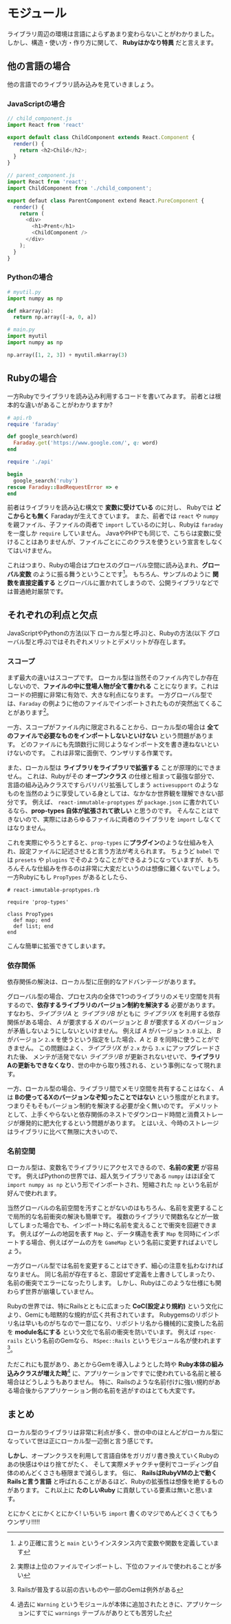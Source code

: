 # モジュール

ライブラリ周辺の環境は言語によらずあまり変わらないことがわかりました。
しかし、構造・使い方・作り方に関して、 **Rubyはかなり特異** だと言えます。

## 他の言語の場合

他の言語でのライブラリ読み込みを見ていきましょう。

### JavaScriptの場合

```js
// child_component.js
import React from 'react'

export default class ChildComponent extends React.Component {
  render() {
    return <h2>Child</h2>;
  }
}
```

```js
// parent_component.js
import React from 'react';
import ChildComponent from './child_component';

export defaut class ParentComponent extend React.PureComponent {
  render() {
    return (
      <div>
        <h1>Prent</h1>
        <ChildComponent />
      </div>
    );
  }
}
```

### Pythonの場合

```python
# myutil.py
import numpy as np

def mkarray(a):
  return np.array([-a, 0, a])
```

```python
# main.py
import myutil
import numpy as np

np.array([1, 2, 3]) + myutil.mkarray(3)
```

## Rubyの場合

一方Rubyでライブラリを読み込み利用するコードを書いてみます。
前者とは根本的な違いがあることがわかりますか?

```ruby
# api.rb
require 'faraday'

def google_search(word)
  Faraday.get('https://www.google.com/', q: word)
end
```


```ruby
require './api'

begin
  google_search('ruby')
rescue Faraday::BadRequestError => e
end
```

前者はライブラリを読み込む構文で **変数に受けている** のに対し、
Rubyでは **どこからとも無く** Faradayが生えてきています。
また、前者では `react` や `numpy` を親ファイル、子ファイルの両者で `import` しているのに対し、Rubyは `faraday` を一度しか `require` していません。
JavaやPHPでも同じで、こちらは変数に受けることはありませんが、ファイルごとにこのクラスを使うという宣言をしなくてはいけません。

これはつまり、Rubyの場合はプロセスのグローバル空間に読み込まれ、**グローバル変数** のように振る舞うということです[^1]。
もちろん、サンプルのように **関数を直接定義する** とグローバルに置かれてしまうので、公開ライブラリなどでは普通絶対厳禁です。

[^1]: より正確に言うと `main` というインスタンス内で変数や関数を定義しています

## それぞれの利点と欠点

JavaScriptやPythonの方法(以下 ローカル型と呼ぶ)と、Rubyの方法(以下 グローバル型と呼ぶ)ではそれぞれメリットとデメリットが存在します。

### スコープ

まず最大の違いはスコープです。
ローカル型は当然そのファイル内でしか存在しないので、**ファイルの中に登場人物が全て書かれる** ことになります。これはコードの把握に非常に有効で、大きな利点になります。
一方グローバル型では、`Faraday` の例ように他のファイルでインポートされたものが突然出てくることがあります[^2]。

一方、スコープがファイル内に限定されることから、ローカル型の場合は **全てのファイルで必要なものをインポートしないといけない** という問題があります。
どのファイルにも先頭数行に同じようなインポート文を書き連ねないといけないのです。
これは非常に面倒で、ウンザリする作業です。

また、ローカル型は **ライブラリをライブラリで拡張する** ことが原理的にできません。
これは、Rubyがその **オープンクラス** の仕様と相まって最強な部分で、
言語の組み込みクラスですらバリバリ拡張してしまう `activesupport` のようなものを当然のように享受している身としては、なかなか世界観を理解できない部分です。
例えば、 `react-immutable-proptypes` が `package.json` に書かれているなら、**prop-types 自体が拡張されて欲しい** と思うのです。
そんなことはできないので、実際にはあらゆるファイルに両者のライブラリを `import` しなくてはなりません。

これを実際にやろうとすると、`prop-types` に**プラグイン**のような仕組みを入れ、設定ファイルに記述させると言う方法が考えられます。
ちょうど `babel` では `presets` や `plugins` でそのようなことができるようになっていますが、もちろんそんな仕組みを作るのは非常に大変だというのは想像に難くないでしょう。
一方Rubyにもし `PropTypes` があるとしたら、

```
# react-immutable-proptypes.rb

require 'prop-types'

class PropTypes
  def map; end
  def list; end
end
```

こんな簡単に拡張できてしまいます。

[^2]: 実際は上位のファイルでインポートし、下位のファイルで使われることが多い

### 依存関係

依存関係の解決は、ローカル型に圧倒的なアドバンテージがあります。

グローバル型の場合、プロセス内の全体で1つのライブラリのメモリ空間を共有するので、**依存するライブラリのバージョン制約を解決する** 必要があります。
すなわち、*ライブラリA* と *ライブラリB* がともに *ライブラリX* を利用する依存関係がある場合、 *A* が要求する *X* のバージョンと *B* が要求する *X* のバージョンが矛盾しないようにしないといけません。
例えば *A* がバージョン `3.0` 以上、 *B* がバージョン `2.x` を使うという指定をした場合、*A* と *B* を同時に使うことができません。
この問題はよく、*ライブラリX* が `2.x` から `3.x` にアップグレードされた後、
メンテが活発でない *ライブラリB* が更新されないせいで、**ライブラリAの更新もできなくなり**、世の中から取り残される、という事例になって現れます。

一方、ローカル型の場合、ライブラリ間でメモリ空間を共有することはなく、
*A* は **Bの使ってるXのバージョンなぞ知ったことではない** という態度がとれます。
つまりそもそもバージョン制約を解決する必要が全く無いのです。
デメリットとして、上手くやらないと依存関係のネストでダウンロード時間と消費ストレージが爆発的に肥大化するという問題があります。
とはいえ、今時のストレージはライブラリに比べて無限に大きいので、

### 名前空間

ローカル型は、変数名でライブラリにアクセスできるので、**名前の変更** が容易です。
例えばPythonの世界では、超人気ライブラリである `numpy` はほぼ全て `import numpy as np` という形でインポートされ、短縮された `np` という名前が好んで使われます。

当然グローバルの名前空間を汚すことがないのはもちろん、名前を変更することで局所的な名前衝突の解決も簡単です。
複数のライブラリで関数名などが一致してしまった場合でも、インポート時に名前を変えることで衝突を回避できます。
例えばゲームの地図を表す `Map` と、データ構造を表す `Map` を同時にインポートする場合、例えばゲームの方を `GameMap` という名前に変更すればよいでしょう。

一方グローバル型では名前を変更することはできず、細心の注意を払わなければなりません。
同じ名前が存在すると、意図せず定義を上書きしてしまったり、名前の衝突でエラーになったりします。
しかし、Rubyはこのような仕様にも関わらず世界が崩壊していません。

Rubyの世界では、特にRailsとともに広まった **CoC(設定より規約)** という文化により、Gemにも暗黙的な規約が広く共有されています。
Rubygemsのリポジトリ名は早いものがちなので一意になり、リポジトリ名から機械的に変換した名前を **module名にする** という文化で名前の衝突を防いでいます。
例えば `rspec-rails` という名前のGemなら、 `RSpec::Rails` というモジュール名が使われます[^3]。

[^3]: Railsが普及する以前の古いものや一部のGemは例外がある

ただこれにも罠があり、あとからGemを導入しようとした時や **Ruby本体の組み込みクラスが増えた時**[^4] に、アプリケーションですでに使われている名前と被る場合はどうしようもありません。
特に、Railsのような名前付けに強い規約がある場合後からアプリケーション側の名前を逃がすのはとても大変です。

[^4]: 過去に `Warning` というモジュールが本体に追加されたときに、アプリケーションにすでに `warnings` テーブルがありとても苦労した

## まとめ

ローカル型のライブラリは非常に利点が多く、世の中のほとんどがローカル型になっていて世は正にローカル型一辺倒と言う感じです。

**しかし**、オープンクラスを利用して言語自体をガリガリ書き換えていくRubyのあの快感はやはり捨てがたく、
そして実際メチャクチャ便利でコーディング自体のめんどくささも極限まで減らします。
俗に、 **RailsはRubyVMの上で動くRailsと言う言語** と呼ばれることがあるほど、Rubyの拡張性は想像を絶するものがあります。
これ以上に **たのしいRuby** に貢献している要素は無いと思います。

とにかくとにかくとにかく! いちいち `import` 書くのマジでめんどくさくてもうウンザリ!!!!!
